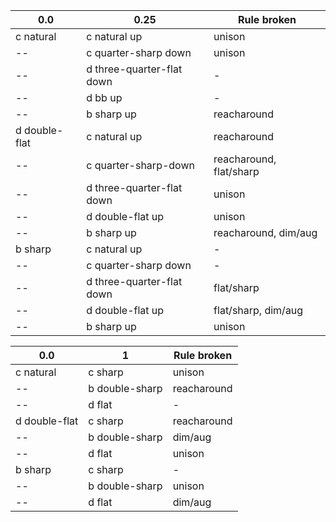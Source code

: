 |             0.0           |            0.25            | Rule broken          |
|-------------------------|-------------------------|-------------------------|
| c natural               | c natural up            | unison                  |
| --                      | c quarter-sharp down     | unison                  |
| --                      | d three-quarter-flat down | -                       |
| --                      | d bb up                 | -                       |
| -- 					  | b sharp up              | reacharound             |
| d double-flat                    | c natural up 		    | reacharound 			  |
| -- 					  | c quarter-sharp-down 	| reacharound, flat/sharp |
| --  					  | d three-quarter-flat down | unison				  |
| --					  | d double-flat up					| unison 				  |
| --					  | b sharp up				| reacharound, dim/aug    |
| b sharp 				  | c natural up			| -						  |
| --                      | c quarter-sharp down     | -                       |
| --                      | d three-quarter-flat down | flat/sharp              |
| -- 					  | d double-flat up                 | flat/sharp, dim/aug     |
| -- 					  | b sharp up              | unison                  |


|             0.0           |            1            | Rule broken          |
|-------------------------|-------------------------|-------------------------|
| c natural               | c sharp            | unison                  |
| --               | b double-sharp            | reacharound                  |
| --               | d flat            | -                  |
| d double-flat               | c sharp            | reacharound                  |
| --               | b double-sharp            | dim/aug                  |
| --               | d flat            | unison                  |
| b sharp               | c sharp            | - |
| --               | b double-sharp            | unison                  |
| --               | d flat            | dim/aug                  |
